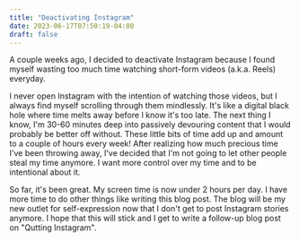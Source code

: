 ```yaml
---
title: "Deactivating Instagram"
date: 2023-06-17T07:50:19-04:00
draft: false
---
```


A couple weeks ago, I decided to deactivate Instagram because I found myself wasting too much time watching short-form videos (a.k.a. Reels) everyday.

I never open Instagram with the intention of watching those videos, but I always find myself scrolling through them mindlessly. It's like a digital black hole where time melts away before I know it's too late. The next thing I know, I'm 30-60 minutes deep into passively devouring content that I would probably be better off without. These little bits of time add up and amount to a couple of hours every week! After realizing how much precious time I've been throwing away, I've decided that I'm not going to let other people steal my time anymore. I want more control over my time and to be intentional about it.

So far, it's been great. My screen time is now under 2 hours per day. I have more time to do other things like writing this blog post. The blog will be my new outlet for self-expression now that I don't get to post Instagram stories anymore. I hope that this will stick and I get to write a follow-up blog post on "Qutting Instagram".